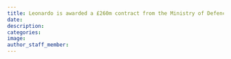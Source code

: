 ```yaml
---
title: Leonardo is awarded a £260m contract from the Ministry of Defence
date:
description:
categories:
image:
author_staff_member:
---
```

